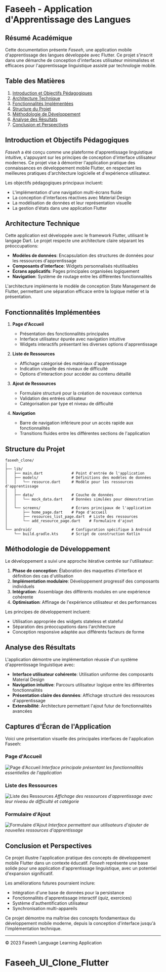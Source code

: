 # Faseeh - Application d'Apprentissage des Langues

## Résumé Académique

Cette documentation présente _Faseeh_, une application mobile d'apprentissage des langues développée avec Flutter. Ce projet s'inscrit dans une démarche de conception d'interfaces utilisateur minimalistes et efficaces pour l'apprentissage linguistique assisté par technologie mobile.

## Table des Matières

1. [Introduction et Objectifs Pédagogiques](#introduction-et-objectifs-pédagogiques)
2. [Architecture Technique](#architecture-technique)
3. [Fonctionnalités Implémentées](#fonctionnalités-implémentées)
4. [Structure du Projet](#structure-du-projet)
5. [Méthodologie de Développement](#méthodologie-de-développement)
6. [Analyse des Résultats](#analyse-des-résultats)
7. [Conclusion et Perspectives](#conclusion-et-perspectives)

## Introduction et Objectifs Pédagogiques

_Faseeh_ a été conçu comme une plateforme d'apprentissage linguistique intuitive, s'appuyant sur les principes de conception d'interface utilisateur modernes. Ce projet vise à démontrer l'application pratique des connaissances en développement mobile Flutter, en respectant les meilleures pratiques d'architecture logicielle et d'expérience utilisateur.

Les objectifs pédagogiques principaux incluent:

- L'implémentation d'une navigation multi-écrans fluide
- La conception d'interfaces réactives avec Material Design
- La modélisation de données et leur représentation visuelle
- La gestion d'états dans une application Flutter

## Architecture Technique

Cette application est développée avec le framework Flutter, utilisant le langage Dart. Le projet respecte une architecture claire séparant les préoccupations:

- **Modèles de données**: Encapsulation des structures de données pour les ressources d'apprentissage
- **Composants d'interface**: Widgets personnalisés réutilisables
- **Écrans applicatifs**: Pages principales organisées logiquement
- **Navigation**: Système de routage entre les différentes fonctionnalités

L'architecture implémente le modèle de conception State Management de Flutter, permettant une séparation efficace entre la logique métier et la présentation.

## Fonctionnalités Implémentées

1. **Page d'Accueil**

   - Présentation des fonctionnalités principales
   - Interface utilisateur épurée avec navigation intuitive
   - Widgets interactifs présentant les diverses options d'apprentissage

2. **Liste de Ressources**

   - Affichage catégorisé des matériaux d'apprentissage
   - Indication visuelle des niveaux de difficulté
   - Options d'interaction pour accéder au contenu détaillé

3. **Ajout de Ressources**

   - Formulaire structuré pour la création de nouveaux contenus
   - Validation des entrées utilisateur
   - Catégorisation par type et niveau de difficulté

4. **Navigation**
   - Barre de navigation inférieure pour un accès rapide aux fonctionnalités
   - Transitions fluides entre les différentes sections de l'application

## Structure du Projet

```
faseeh_clone/
│
├── lib/
│   ├── main.dart             # Point d'entrée de l'application
│   ├── models/               # Définitions des modèles de données
│   │   └── resource.dart     # Modèle pour les ressources d'apprentissage
│   │
│   ├── data/                 # Couche de données
│   │   └── mock_data.dart    # Données simulées pour démonstration
│   │
│   └── screens/              # Écrans principaux de l'application
│       ├── home_page.dart    # Page d'accueil
│       ├── resources_list_page.dart  # Liste des ressources
│       └── add_resource_page.dart    # Formulaire d'ajout
│
└── android/                  # Configuration spécifique à Android
    └── build.gradle.kts      # Script de construction Kotlin
```

## Méthodologie de Développement

Le développement a suivi une approche itérative centrée sur l'utilisateur:

1. **Phase de conception**: Élaboration des maquettes d'interface et définition des cas d'utilisation
2. **Implémentation modulaire**: Développement progressif des composants individuels
3. **Intégration**: Assemblage des différents modules en une expérience cohérente
4. **Optimisation**: Affinage de l'expérience utilisateur et des performances

Les principes de développement incluent:

- Utilisation appropriée des widgets stateless et stateful
- Séparation des préoccupations dans l'architecture
- Conception responsive adaptée aux différents facteurs de forme

## Analyse des Résultats

L'application démontre une implémentation réussie d'un système d'apprentissage linguistique avec:

- **Interface utilisateur cohérente**: Utilisation uniforme des composants Material Design
- **Navigation intuitive**: Parcours utilisateur logique entre les différentes fonctionnalités
- **Présentation claire des données**: Affichage structuré des ressources d'apprentissage
- **Extensibilité**: Architecture permettant l'ajout futur de fonctionnalités avancées

## Captures d'Écran de l'Application

Voici une présentation visuelle des principales interfaces de l'application Faseeh:

### Page d'Accueil

![Page d'Accueil](assets/image1.png)
_Interface principale présentant les fonctionnalités essentielles de l'application_

### Liste des Ressources

![Liste des Ressources](assets/image2.png)
_Affichage des ressources d'apprentissage avec leur niveau de difficulté et catégorie_

### Formulaire d'Ajout

![Formulaire d'Ajout](assets/image3.png)
_Interface permettant aux utilisateurs d'ajouter de nouvelles ressources d'apprentissage_

## Conclusion et Perspectives

Ce projet illustre l'application pratique des concepts de développement mobile Flutter dans un contexte éducatif. _Faseeh_ représente une base solide pour une application d'apprentissage linguistique, avec un potentiel d'expansion significatif.

Les améliorations futures pourraient inclure:

- Intégration d'une base de données pour la persistance
- Fonctionnalités d'apprentissage interactif (quiz, exercices)
- Système d'authentification utilisateur
- Synchronisation multi-appareils

Ce projet démontre ma maîtrise des concepts fondamentaux du développement mobile moderne, depuis la conception d'interface jusqu'à l'implémentation technique.

---

© 2023 Faseeh Language Learning Application
# Faseeh_UI_Clone_Flutter
